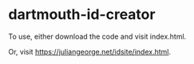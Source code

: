 # dartmouth-id-creator

To use, either download the code and visit index.html.

Or, visit https://juliangeorge.net/idsite/index.html.
